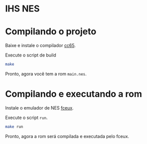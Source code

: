 # IHS NES

# Compilando o projeto
Baixe e instale o compilador [cc65](https://cc65.github.io/getting-started.html).

Execute o script de build
```sh
make
```

Pronto, agora você tem a rom `main.nes`.

# Compilando e executando a rom
Instale o emulador de NES [fceux](https://fceux.com/web/home.html).

Execute o script `run`.
```sh
make run
```

Pronto, agora a rom será compilada e executada pelo fceux.
